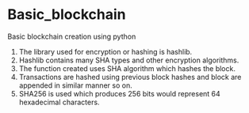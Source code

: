 # Basic_blockchain

Basic blockchain creation using python

1. The library used for encryption or hashing is hashlib.
2. Hashlib contains many SHA types and other encryption algorithms.
3. The function created uses SHA algorithm which hashes the block.
4. Transactions are hashed using previous block hashes and block are appended in similar manner so on.
5. SHA256 is used which produces 256 bits would represent 64 hexadecimal characters.
